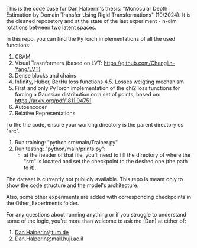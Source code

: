 This is the code base for Dan Halperin's thesis: "Monocular Depth Estimation by Domain Transfer Using Rigid Transformations" (10/2024).
It is the cleaned reposetory and at the state of the last experiment - n-dim rotations between two latent spaces.

In this repo, you can find the PyTorch implementations of all the used functions:
1. CBAM
2. Visual Trasnformers (based on LVT: https://github.com/Chenglin-Yang/LVT)
3. Dense blocks and chains
4. Infinity, Huber, BerHu loss functions
4.5. Losses weigting mechanism
5. First and only PyTorch implementation of the chi2 loss functions for forcing a Gaussian distribution on a set of points, based on: https://arxiv.org/pdf/1811.04751
6. Autoencoder
7. Relative Representations

To the the code, ensure your working directory is the parent directory os "src".
1. Run training: "python src/main/Trainer.py"
2. Run testing: "python/main/prints.py":
    - at the header of that file, you'll need to fill the directory of where the "src" is located and set the checkpoint to the desired one (the path to it).
 

The dataset is currently not publicly available. This repo is meant only to show the code structure and the model's architecture.


Also, some other experiments are added with corresponding checkpoints in the Other_Experiments folder.

For any questions about running anything or if you struggle to understand some of the logic, you're more than welcome to ask me (Dan) at either of:
1. Dan.Halperin@tum.de 
2. Dan.Halperin@mail.huji.ac.il

